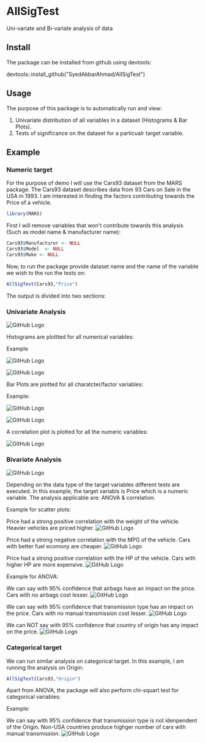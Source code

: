 # AllSigTest
Uni-variate and Bi-variate analysis of data 


## Install

The package can be installed from github using devtools:

devtools::install_github("SyedAkbarAhmad/AllSigTest")

## Usage

The purpose of this package is to automatically run and view:

1. Univariate distribution of all variables in a dataset (Histograms & Bar Plots).
2. Tests of significance on the dataset for a particualr target variable.


## Example

### Numeric target

For the purpose of demo I will use the Cars93 dataset from the MARS package. The Cars93 dataset describes data from 93 Cars on Sale in the USA in 1993. I am interested in finding the factors contributing towards the Price of a vehicle.

```R
library(MARS)
```
First I will remove variables that won't contribute towards this analysis (Such as model name & manufacturer name):

``` R
Cars93$Manufacturer <- NULL
Cars93$Model  <- NULL
Cars93$Make <- NULL
```

Now, to run the package provide dataset name and the name of the variable we wish to the run the tests on:

```R
AllSigTest(Cars93,"Price")
```

The output is divided into two sections:

### Univariate Analysis

![GitHub Logo](/images/UniIntro.png)

Histograms are plottted for all numerical variables:

Example

![GitHub Logo](/images/Mpg_Hist.png)

![GitHub Logo](/images/HIst_HP.png)

Bar Plots are plotted for all charatcter/factor variables:

Example:

![GitHub Logo](/images/Bar_Cyl.png)

![GitHub Logo](/images/Bar_Type.png)

A correlation plot is plotted for all the numeric variables:

![GitHub Logo](/images/Cor_plot.png)

### Bivariate Analysis

![GitHub Logo](/images/BI_Intro.png)

Depending on the data type of the target variables different tests are executed. In this example, the target variabls is Price which is a numeric variable. The analysis applicable are: ANOVA & correlation:

Example for scatter plots:

Price had a strong positive correlation with the weight of the vehicle. Heavier vehicles are priced higher.
![GitHub Logo](/images/Cor_Wt.png)

Price had a strong negative correlation with the MPG of the vehicle. Cars with better fuel ecomony are cheaper.
![GitHub Logo](/images/Cor_Mpg.png)

Price had a strong positive correlation with the HP of the vehicle. Cars with higher HP are more expensive.
![GitHub Logo](/images/Cor_HP.png)

Example for ANOVA:

We can say with 95% confidence that airbags have an impact on the price. Cars with no airbags cost lesser. 
![GitHub Logo](/images/ANova_Airbag.png)

We can say with 95% confidence that transmission type has an impact on the price. Cars with no manual transmission cost lesser. 
![GitHub Logo](/images/Anova_Manrans.png)

We can NOT say with 95% confidence that country of origin has any impact on the price. 
![GitHub Logo](/images/ANova_Origin.png)


### Categorical target

We can run similar analysis on categorical target. In this example, I am running the analysis on Origin:

```R
AllSigTest(Cars93,"Origin")
```

Apart from ANOVA, the package will also perform chi-squart test for categorical variables:

Example:

We can say with 95% confidence that transmission type is not idenpendent of the Origin. Non-USA countries produce highger number of cars with manual transmission. 
![GitHub Logo](/images/Chi-sq_ManTrans.png)







